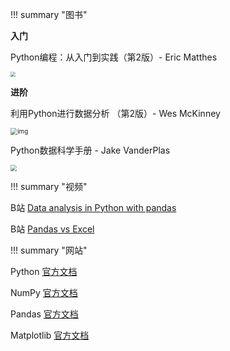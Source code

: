 !!! summary "图书"

**入门**

Python编程：从入门到实践（第2版）- Eric Matthes

<img src="https://file.ituring.com.cn/ScreenShow/2008123a77c92b5a33e7" style="zoom:50%;" />



**进阶**

利用Python进行数据分析 （第2版）-  Wes McKinney

<img src="https://pyda.apachecn.org/cover.jpg" alt="img" style="zoom:70%;" />



Python数据科学手册 - Jake VanderPlas

<img src="https://file.ituring.com.cn/ScreenShow/1801d23b5a67d7ae5e74" style="zoom: 60%;" />



!!! summary "视频"

B站 [Data analysis in Python with pandas](https://www.bilibili.com/video/BV1cs411t7He)

B站 [Pandas vs Excel](https://www.bilibili.com/video/BV1rt411y7PY)



!!! summary "网站"

Python [官方文档](https://docs.python.org/zh-cn/3.10/tutorial/index.html)

NumPy [官方文档](https://numpy.org/doc/1.19/user/quickstart.html) 

Pandas [官方文档](https://pandas.pydata.org/pandas-docs/stable/user_guide/10min.html)

Matplotlib [官方文档](https://matplotlib.org/tutorials/index.html) 

